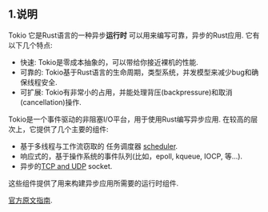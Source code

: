 ## 1.说明
Tokio 它是Rust语言的一种异步**运行时** 可以用来编写可靠，异步的Rust应用. 它有以下几个特点:
* 快速: Tokio是零成本抽象的，可以带给你接近裸机的性能.
* 可靠的: Tokio基于Rust语言的生命周期，类型系统，并发模型来减少bug和确保线程安全.
* 可扩展: Tokio有非常小的占用，并能处理背压(backpressure)和取消(cancellation)操作.

Tokio是一个事件驱动的非阻塞I/O平台，用于使用Rust编写异步应用. 在较高的层次上，它提供了几个主要的组件:
* 基于多线程与工作流窃取的 任务调度器 [scheduler](https://docs.rs/tokio/latest/tokio/runtime/index.html).
* 响应式的，基于操作系统的事件队列(比如，epoll, kqueue, IOCP, 等...).
* 异步的[TCP and UDP](https://docs.rs/tokio/latest/tokio/net/index.html) socket.

这些组件提供了用来构建异步应用所需要的运行时组件.

[官方原文指南](https://tokio.rs/tokio/tutorial).